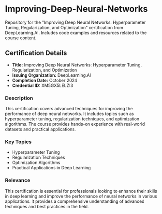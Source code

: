 # Improving-Deep-Neural-Networks
Repository for the "Improving Deep Neural Networks: Hyperparameter Tuning, Regularization, and Optimization" certification from DeepLearning.AI. Includes code examples and resources related to the course content.

## Certification Details

- **Title:** Improving Deep Neural Networks: Hyperparameter Tuning, Regularization, and Optimization
- **Issuing Organization:** DeepLearning.AI
- **Completion Date:** October 2024
- **Credential ID:** XM5GX5LELZI3

### Description

This certification covers advanced techniques for improving the performance of deep neural networks. It includes topics such as hyperparameter tuning, regularization techniques, and optimization algorithms. The course provides hands-on experience with real-world datasets and practical applications.

### Key Topics

- Hyperparameter Tuning
- Regularization Techniques
- Optimization Algorithms
- Practical Applications in Deep Learning

### Relevance

This certification is essential for professionals looking to enhance their skills in deep learning and improve the performance of neural networks in various applications. It provides a comprehensive understanding of advanced techniques and best practices in the field.
